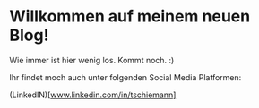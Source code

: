 # Willkommen auf meinem neuen Blog!

Wie immer ist hier wenig los. Kommt noch. :) 

Ihr findet moch auch unter folgenden Social Media Platformen:

(LinkedIN)[www.linkedin.com/in/tschiemann]
